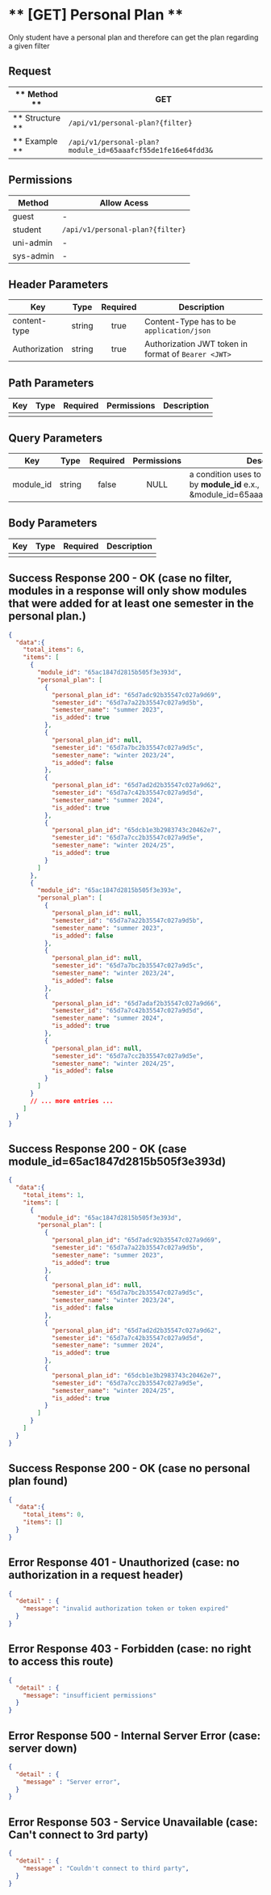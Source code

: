 # ** [GET] Personal Plan **

Only student have a personal plan and therefore can get the plan regarding a given filter

## Request

| ** Method **     | GET                                                         |
| ---------------- | ----------------------------------------------------------- |
| ** Structure **  | `/api/v1/personal-plan?{filter}`                            |
| ** Example **    | `/api/v1/personal-plan?module_id=65aaafcf55de1fe16e64fdd3&` |

## Permissions

| Method          | Allow Acess                       |
| ----------------| --------------------------------- |
| guest           | -                                 |
| student         | `/api/v1/personal-plan?{filter}`  |
| uni-admin       | -                                 |
| sys-admin       | -                                 |

## Header Parameters

| Key                 | Type       | Required  | Description                                         |
| ------------------- | :--------: | :-------: | --------------------------------------------------- |
| content-type        | string     | true      | Content-Type has to be `application/json`           |
| Authorization       | string     | true      | Authorization JWT token in format of `Bearer <JWT>` |

## Path Parameters

| Key       | Type      | Required     | Permissions  | Description                     |
| --------- | :-------: | :----------: | :----------: | ------------------------------- |
|           |           |              |              |                                 |

## Query Parameters

| Key       | Type      | Required     | Permissions  | Description                     |
| --------- | :-------: | :----------: | :----------: | ------------------------------- |
| module_id | string    | false        | NULL         | a condition uses to filter a personal plan by **module_id** e.x., &module_id=65aaafcf55de1fe16e64fdd3 |

## Body Parameters

| Key          | Type         | Required     | Description                               |
| ------------ | :----------: | :----------: | ----------------------------------------- |
|              |              |              |                                           |


## Success Response 200 - OK (case no filter, modules in a response will only show modules that were added for at least one semester in the personal plan.)
```json
{
  "data":{
    "total_items": 6,
    "items": [
      {
        "module_id": "65ac1847d2815b505f3e393d",
        "personal_plan": [
          {
            "personal_plan_id": "65d7adc92b35547c027a9d69",
            "semester_id": "65d7a7a22b35547c027a9d5b",
            "semester_name": "summer 2023",
            "is_added": true
          },
          {
            "personal_plan_id": null,
            "semester_id": "65d7a7bc2b35547c027a9d5c",
            "semester_name": "winter 2023/24",
            "is_added": false
          },
          {
            "personal_plan_id": "65d7ad2d2b35547c027a9d62",
            "semester_id": "65d7a7c42b35547c027a9d5d",
            "semester_name": "summer 2024",
            "is_added": true
          },
          {
            "personal_plan_id": "65dcb1e3b2983743c20462e7",
            "semester_id": "65d7a7cc2b35547c027a9d5e",
            "semester_name": "winter 2024/25",
            "is_added": true
          }
        ]
      },
      {
        "module_id": "65ac1847d2815b505f3e393e",
        "personal_plan": [
          {
            "personal_plan_id": null,
            "semester_id": "65d7a7a22b35547c027a9d5b",
            "semester_name": "summer 2023",
            "is_added": false
          },
          {
            "personal_plan_id": null,
            "semester_id": "65d7a7bc2b35547c027a9d5c",
            "semester_name": "winter 2023/24",
            "is_added": false
          },
          {
            "personal_plan_id": "65d7adaf2b35547c027a9d66",
            "semester_id": "65d7a7c42b35547c027a9d5d",
            "semester_name": "summer 2024",
            "is_added": true
          },
          {
            "personal_plan_id": null,
            "semester_id": "65d7a7cc2b35547c027a9d5e",
            "semester_name": "winter 2024/25",
            "is_added": false
          }
        ]
      }
      // ... more entries ...
    ]
  }
}
```

## Success Response 200 - OK (case module_id=65ac1847d2815b505f3e393d)
```json
{
  "data":{
    "total_items": 1,
    "items": [
      {
        "module_id": "65ac1847d2815b505f3e393d",
        "personal_plan": [
          {
            "personal_plan_id": "65d7adc92b35547c027a9d69",
            "semester_id": "65d7a7a22b35547c027a9d5b",
            "semester_name": "summer 2023",
            "is_added": true
          },
          {
            "personal_plan_id": null,
            "semester_id": "65d7a7bc2b35547c027a9d5c",
            "semester_name": "winter 2023/24",
            "is_added": false
          },
          {
            "personal_plan_id": "65d7ad2d2b35547c027a9d62",
            "semester_id": "65d7a7c42b35547c027a9d5d",
            "semester_name": "summer 2024",
            "is_added": true
          },
          {
            "personal_plan_id": "65dcb1e3b2983743c20462e7",
            "semester_id": "65d7a7cc2b35547c027a9d5e",
            "semester_name": "winter 2024/25",
            "is_added": true
          }
        ]
      }
    ]
  }
}
```

## Success Response 200 - OK (case no personal plan found)
```json
{
  "data":{
    "total_items": 0,
    "items": []
  }
}
```

## Error Response 401 - Unauthorized (case: no authorization in a request header)
```json
{
  "detail" : {
    "message": "invalid authorization token or token expired"
  }
}
```

## Error Response 403 - Forbidden (case: no right to access this route)
```json
{
  "detail" : {
    "message": "insufficient permissions"
  }
}
```


## Error Response 500 - Internal Server Error (case: server down)
```json
{
  "detail" : {
    "message" : "Server error",
  }
}
```

## Error Response 503 - Service Unavailable (case: Can't connect to 3rd party)
```json
{
  "detail" : {
    "message" : "Couldn't connect to third party",
  }
}
```
